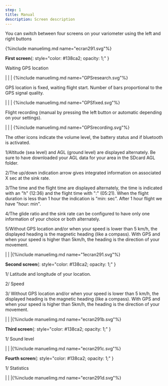 ```yaml
---
step: 1
title: Manual
description: Screen description 
---
```


You can switch between four screens on your variometer using the left and right buttons

{%include manuelimg.md name="ecran291.svg"%}

**First screen**{: style="color:   #138ca2; opacity: 1;" }

Waiting GPS location

|                                  |        	    |		{%include manuelimg.md name="GPSresearch.svg"%}

GPS location is fixed, waiting flight start. Number of bars proportional to the GPS signal quality.

|                                  |        	     |		{%include manuelimg.md name="GPSfixed.svg"%}

Flight recording (manual by pressing the left button or automatic depending on your settings).

|                                  |     		    |		{%include manuelimg.md name="GPSrecording.svg"%}
	

The other icons indicate the volume level, the battery status and if bluetooth is activated.

1/Altitude (sea level) and AGL (ground level) are displayed alternately. Be sure to have downloaded your AGL data for your area in the SDcard AGL folder.

2/The up/down indication arrow gives integrated information on associated X sec at the sink rate.

3/The time and the flight time are displayed alternately, the time is indicated with an "h" (12:36) and the flight time with ":" (05:21).
When the flight duration is less than 1 hour the indication is "min: sec".
After 1 hour flight we have "hour: min".

4/The glide ratio and the sink rate can be configured to have only one information of your choice or both alternately.

5/Without GPS location and/or when your speed is lower than 5 km/h, the displayed heading is the magnetic heading (like a compass). With GPS and when your speed is higher than 5km/h, the heading is the direction of your movement.



|                                  |               |{%include manuelimg.md name="1ecran291.svg"%}



**Second screen**{: style="color:   #138ca2; opacity: 1;" }

1/ Latitude and longitude of your location.

2/ Speed

3/ Without GPS location and/or when your speed is lower than 5 km/h, the displayed heading is the magnetic heading (like a compass). With GPS and when your speed is higher than 5km/h, the heading is the direction of your movement.


|                                  |               |{%include manuelimg.md name="ecran291b.svg"%}


**Third screen**{: style="color:   #138ca2; opacity: 1;" }

1/ Sound level


|                                  |               |{%include manuelimg.md name="ecran291c.svg"%}


**Fourth screen**{: style="color:   #138ca2; opacity: 1;" }

1/ Statistics


|                                  |               |{%include manuelimg.md name="ecran291d.svg"%}


